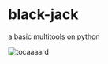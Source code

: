 # black-jack
a basic multitools on python 

![tocaaaard](https://github.com/user-attachments/assets/0e00f079-f6c7-469e-b29f-b7fece4b104f)
